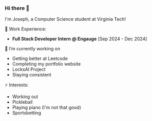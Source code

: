 ### Hi there 👋
I'm Joseph, a Computer Science student at Virginia Tech!

💼 Work Experience:
* **Full Stack Developer Intern @ Engauge** [Sep 2024 - Dec 2024]

🔭 I’m currently working on
* Getting better at Leetcode
* Completing my portfolio website
* LocksAI Project
* Staying consistent

⚡ Interests: 
* Working out
* Pickleball
* Playing piano (I'm not that good)
* Sportsbetting

<!--
**josephvutrinh/josephvutrinh** is a ✨ _special_ ✨ repository because its `README.md` (this file) appears on your GitHub profile.
Here are some ideas to get you started:
- 🔭 I’m currently working on ...
- 🌱 I’m currently learning ...
- 👯 I’m looking to collaborate on ...
- 🤔 I’m looking for help with ...
- 💬 Ask me about ...
- 📫 How to reach me: ...
- 😄 Pronouns: ...
- ⚡ Fun fact: ...
-->
